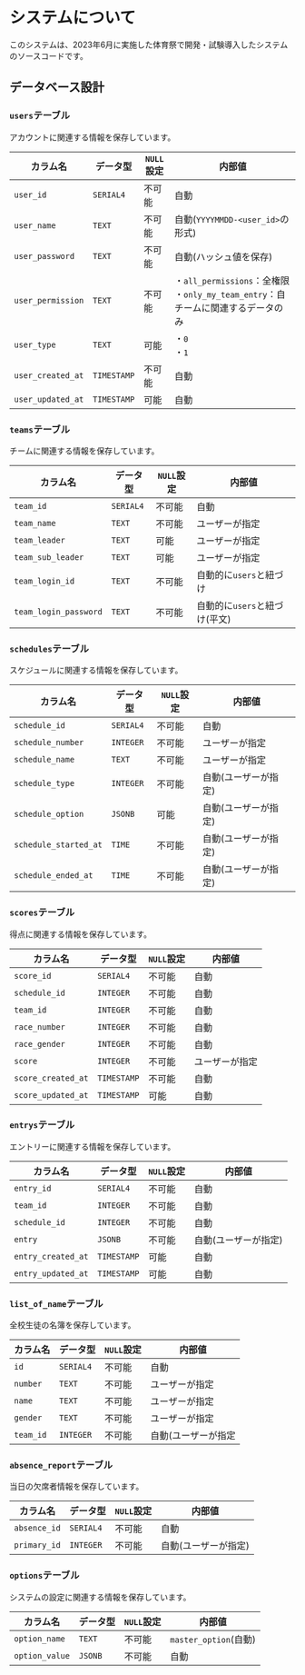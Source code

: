 # システムについて

このシステムは、2023年6月に実施した体育祭で開発・試験導入したシステムのソースコードです。

## データベース設計

### `users`テーブル
アカウントに関連する情報を保存しています。

| カラム名              | データ型        | `NULL`設定 | 内部値                                                             |
|-------------------|-------------|--------|-----------------------------------------------------------------|
| `user_id`         | `SERIAL4`   | 不可能    | 自動                                                              |
| `user_name`       | `TEXT`      | 不可能    | 自動(`YYYYMMDD-<user_id>`の形式)                                     |
| `user_password`   | `TEXT`      | 不可能    | 自動(ハッシュ値を保存)                                                    |
| `user_permission` | `TEXT`      | 不可能    | ・`all_permissions`：全権限<br/>・`only_my_team_entry`：自チームに関連するデータのみ |
| `user_type`       | `TEXT`      | 可能     | ・`0`<br/>・`1`                                                   |
| `user_created_at` | `TIMESTAMP` | 不可能    | 自動                                                              |
| `user_updated_at` | `TIMESTAMP` | 可能     | 自動                                                              |

### `teams`テーブル
チームに関連する情報を保存しています。

| カラム名                  | データ型      | `NULL`設定 | 内部値                 |
|-----------------------|-----------|--------|---------------------|
| `team_id`             | `SERIAL4` | 不可能    | 自動                  |
| `team_name`           | `TEXT`    | 不可能    | ユーザーが指定             |
| `team_leader`         | `TEXT`    | 可能     | ユーザーが指定             |
| `team_sub_leader`     | `TEXT`    | 可能     | ユーザーが指定             |
| `team_login_id`       | `TEXT`    | 不可能    | 自動的に`users`と紐づけ     |
| `team_login_password` | `TEXT`    | 不可能    | 自動的に`users`と紐づけ(平文) |

### `schedules`テーブル
スケジュールに関連する情報を保存しています。

| カラム名                  | データ型      | `NULL`設定 | 内部値         |
|-----------------------|-----------|----------|-------------|
| `schedule_id`         | `SERIAL4` | 不可能      | 自動          |
| `schedule_number`     | `INTEGER` | 不可能      | ユーザーが指定     |
| `schedule_name`       | `TEXT`    | 不可能      | ユーザーが指定     |
| `schedule_type`       | `INTEGER` | 不可能      | 自動(ユーザーが指定) |
| `schedule_option`     | `JSONB`   | 可能       | 自動(ユーザーが指定) |
| `schedule_started_at` | `TIME`    | 不可能      | 自動(ユーザーが指定) |
| `schedule_ended_at`    | `TIME`    | 不可能      | 自動(ユーザーが指定) |


### `scores`テーブル
得点に関連する情報を保存しています。

| カラム名               | データ型        | `NULL`設定 | 内部値     |
|--------------------|-------------|----------|---------|
| `score_id`         | `SERIAL4`   | 不可能      | 自動      |
| `schedule_id`      | `INTEGER`   | 不可能      | 自動      |
| `team_id`          | `INTEGER`   | 不可能      | 自動      |
| `race_number`      | `INTEGER`   | 不可能      | 自動      |
| `race_gender`      | `INTEGER`   | 不可能      | 自動      |
| `score`            | `INTEGER`   | 不可能      | ユーザーが指定 |
| `score_created_at` | `TIMESTAMP` | 不可能      | 自動      |
| `score_updated_at`  | `TIMESTAMP` | 可能       | 自動      |

### `entrys`テーブル
エントリーに関連する情報を保存しています。

| カラム名              | データ型        | `NULL`設定 | 内部値         |
|-------------------|-------------|----------|-------------|
| `entry_id`        | `SERIAL4`   | 不可能      | 自動          |
| `team_id`         | `INTEGER`   | 不可能      | 自動          |
| `schedule_id`     | `INTEGER`   | 不可能      | 自動          |
| `entry`           | `JSONB`     | 不可能      | 自動(ユーザーが指定) |
| `entry_created_at` | `TIMESTAMP` | 可能       | 自動          |
| `entry_updated_at` | `TIMESTAMP`  | 可能       | 自動          |

### `list_of_name`テーブル
全校生徒の名簿を保存しています。

| カラム名     | データ型      | `NULL`設定 | 内部値        |
|----------|-----------|----------|------------|
| `id`     | `SERIAL4` | 不可能      | 自動         |
| `number` | `TEXT`    | 不可能      | ユーザーが指定    |
| `name`   | `TEXT`    | 不可能      | ユーザーが指定    |
| `gender` | `TEXT`    | 不可能      | ユーザーが指定    |
| `team_id` | `INTEGER`  | 不可能      | 自動(ユーザーが指定 |

### `absence_report`テーブル
当日の欠席者情報を保存しています。

| カラム名         | データ型      | `NULL`設定 | 内部値         |
|--------------|-----------|----------|-------------|
| `absence_id` | `SERIAL4` | 不可能      | 自動          |
| `primary_id`  | `INTEGER`  | 不可能      | 自動(ユーザーが指定) |

### `options`テーブル
システムの設定に関連する情報を保存しています。

| カラム名          | データ型   | `NULL`設定 | 内部値                 |
|---------------|--------|----------|---------------------|
| `option_name` | `TEXT` | 不可能      | `master_option`(自動) |
| `option_value` | `JSONB` | 不可能      | 自動                  |

